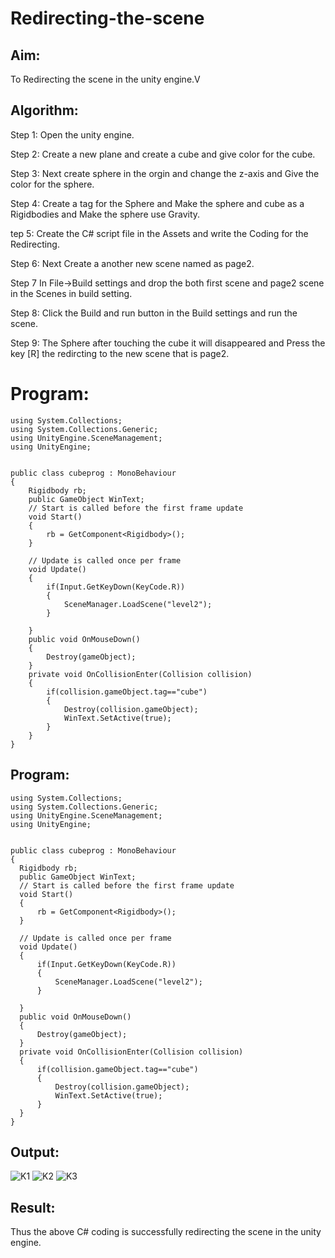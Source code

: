 # Redirecting-the-scene

## Aim:
To Redirecting the scene in the unity engine.V


## Algorithm:
Step 1:
Open the unity engine.

Step 2:
Create a new plane and create a cube and give color for the cube.

Step 3:
Next create sphere in the orgin and change the z-axis and Give the color for the sphere.

Step 4:
Create a tag for the Sphere and Make the sphere and cube as a Rigidbodies and Make the sphere use Gravity.

tep 5:
Create the C# script file in the Assets and write the Coding for the Redirecting.

Step 6:
Next Create a another new scene named as page2.

Step 7
In File->Build settings and drop the both first scene and page2 scene in the Scenes in build setting.

Step 8:
Click the Build and run button in the Build settings and run the scene.

Step 9:
The Sphere after touching the cube it will disappeared and Press the key [R] the redircting to the new scene that is page2.

# Program:
```
using System.Collections;
using System.Collections.Generic;
using UnityEngine.SceneManagement;
using UnityEngine;


public class cubeprog : MonoBehaviour
{
    Rigidbody rb;
    public GameObject WinText;
    // Start is called before the first frame update
    void Start()
    {
        rb = GetComponent<Rigidbody>(); 
    }

    // Update is called once per frame
    void Update()
    {
        if(Input.GetKeyDown(KeyCode.R))
        {
            SceneManager.LoadScene("level2");
        }
        
    }
    public void OnMouseDown()
    {
        Destroy(gameObject);
    }
    private void OnCollisionEnter(Collision collision)
    {
        if(collision.gameObject.tag=="cube")
        {
            Destroy(collision.gameObject);
            WinText.SetActive(true);
        }
    }
}
```

## Program:
  ~~~
using System.Collections;
using System.Collections.Generic;
using UnityEngine.SceneManagement;
using UnityEngine;


public class cubeprog : MonoBehaviour
{
    Rigidbody rb;
    public GameObject WinText;
    // Start is called before the first frame update
    void Start()
    {
        rb = GetComponent<Rigidbody>(); 
    }

    // Update is called once per frame
    void Update()
    {
        if(Input.GetKeyDown(KeyCode.R))
        {
            SceneManager.LoadScene("level2");
        }
        
    }
    public void OnMouseDown()
    {
        Destroy(gameObject);
    }
    private void OnCollisionEnter(Collision collision)
    {
        if(collision.gameObject.tag=="cube")
        {
            Destroy(collision.gameObject);
            WinText.SetActive(true);
        }
    }
}
~~~
## Output:
  ![K1](https://github.com/Gayathriraj18/Redirecting-the-scene/assets/94154854/193c4fae-1a62-4813-8c8e-4291e9ddbcfa)
![K2](https://github.com/Gayathriraj18/Redirecting-the-scene/assets/94154854/b64bd073-829b-405b-adbc-41a16d228280)
![K3](https://github.com/Gayathriraj18/Redirecting-the-scene/assets/94154854/f2c8b5c2-c0a8-4c44-9480-e8f85a530eef)


## Result:
  Thus the above C# coding is successfully redirecting the scene in the unity engine.
